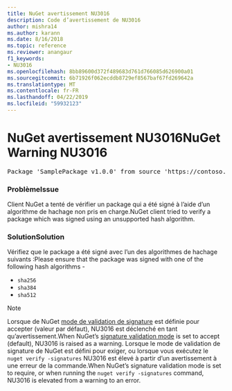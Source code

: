 ```yaml
---
title: NuGet avertissement NU3016
description: Code d’avertissement de NU3016
author: mishra14
ms.author: karann
ms.date: 8/16/2018
ms.topic: reference
ms.reviewer: anangaur
f1_keywords:
- NU3016
ms.openlocfilehash: 8bb89600d372f489683d761d766085d626900a01
ms.sourcegitcommit: 6b71926f062ecddb8729ef8567baf67fd269642a
ms.translationtype: MT
ms.contentlocale: fr-FR
ms.lasthandoff: 04/22/2019
ms.locfileid: "59932123"
---
```

# <a name="nuget-warning-nu3016"></a><span data-ttu-id="b4d2b-103">NuGet avertissement NU3016</span><span class="sxs-lookup"><span data-stu-id="b4d2b-103">NuGet Warning NU3016</span></span>

<pre>Package 'SamplePackage v1.0.0' from source 'https://contoso.com/index.json': The package hash uses an unsupported hash algorithm.</pre>

### <a name="issue"></a><span data-ttu-id="b4d2b-104">Problème</span><span class="sxs-lookup"><span data-stu-id="b4d2b-104">Issue</span></span>

<span data-ttu-id="b4d2b-105">Client NuGet a tenté de vérifier un package qui a été signé à l’aide d’un algorithme de hachage non pris en charge.</span><span class="sxs-lookup"><span data-stu-id="b4d2b-105">NuGet client tried to verify a package which was signed using an unsupported hash algorithm.</span></span>


### <a name="solution"></a><span data-ttu-id="b4d2b-106">Solution</span><span class="sxs-lookup"><span data-stu-id="b4d2b-106">Solution</span></span>

<span data-ttu-id="b4d2b-107">Vérifiez que le package a été signé avec l’un des algorithmes de hachage suivants :</span><span class="sxs-lookup"><span data-stu-id="b4d2b-107">Please ensure that the package was signed  with one of the following hash algorithms -</span></span> 
* `sha256`
* `sha384`
* `sha512`


> [!Note]
> <span data-ttu-id="b4d2b-108">Lorsque de NuGet [mode de validation de signature](https://docs.microsoft.com/en-us/nuget/consume-packages/installing-signed-packages#configure-package-signature-requirements) est définie pour accepter (valeur par défaut), NU3016 est déclenché en tant qu’avertissement.</span><span class="sxs-lookup"><span data-stu-id="b4d2b-108">When NuGet’s [signature validation mode](https://docs.microsoft.com/en-us/nuget/consume-packages/installing-signed-packages#configure-package-signature-requirements) is set to accept (default), NU3016 is raised as a warning.</span></span> <span data-ttu-id="b4d2b-109">Lorsque le mode de validation de signature de NuGet est défini pour exiger, ou lorsque vous exécutez le `nuget verify -signatures` NU3016 est élevé à partir d’un avertissement à une erreur de la commande.</span><span class="sxs-lookup"><span data-stu-id="b4d2b-109">When NuGet’s signature validation mode is set to require, or when running the `nuget verify -signatures` command, NU3016 is elevated from a warning to an error.</span></span> 